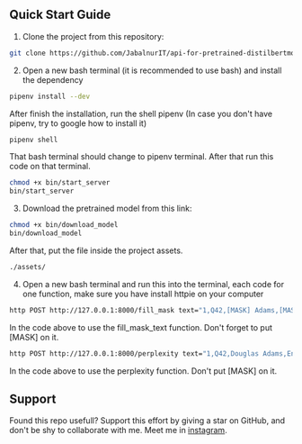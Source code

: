 ## Quick Start Guide

1. Clone the project from this repository:

```bash
git clone https://github.com/JabalnurIT/api-for-pretrained-distilbertmodelformaskedlm-with-fastapi.git
```

2. Open a new bash terminal (it is recommended to use bash) and install the dependency

```bash
pipenv install --dev
```

After finish the installation, run the shell pipenv (In case you don't have pipenv, try to google how to install it)

```bash
pipenv shell
```

That bash terminal should change to pipenv terminal. After that run this code on that terminal.

```bash
chmod +x bin/start_server
bin/start_server
```

3. Download the pretrained model from this link:

```bash
chmod +x bin/download_model
bin/download_model
```

After that, put the file inside the project assets.

```bash
./assets/
```

4. Open a new bash terminal and run this into the terminal, each code for one function, make sure you have install httpie on your computer

```bash
http POST http://127.0.0.1:8000/fill_mask text="1,Q42,[MASK] Adams,[MASK] writer and [MASK],Male,United Kingdom,Artist,1952,2001.0,natural causes,49.0"
```

In the code above to use the fill_mask_text function. Don't forget to put [MASK] on it.

```bash
http POST http://127.0.0.1:8000/perplexity text="1,Q42,Douglas Adams,English writer and humorist,Male,United Kingdom,Artist,1952,2001.0,natural causes,49.0"
```

In the code above to use the perplexity function. Don't put [MASK] on it.

## Support

Found this repo usefull? Support this effort by giving a star on GitHub, and don't be shy to collaborate with me. Meet me in [instagram](https://www.instagram.com/jibi.bm2/).
